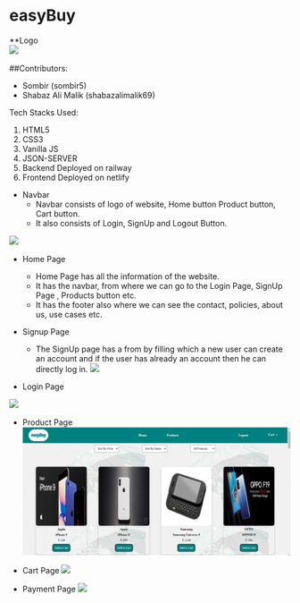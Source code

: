 # easyBuy
**Logo<br/>
 <img src="../images/easyBuy.jpeg" />
 
##Contributors:
* Sombir (sombir5)
* Shabaz Ali Malik (shabazalimalik69)


Tech Stacks Used:
1) HTML5
2) CSS3
3) Vanilla JS
4) JSON-SERVER
5) Backend Deployed on railway
6) Frontend Deployed on netlify

* Navbar
     * Navbar consists of logo of website, Home button Product button, Cart button.
     * It also consists of Login, SignUp and Logout Button.
<img src="../images/navbar.png">

* Home Page
     * Home Page has all the information of the website.
     * It has the navbar, from where we can go to the Login Page, SignUp Page , Products button etc.
     * It has the footer also where we can see the contact, policies, about us, use cases etc.

* Signup Page
     * The SignUp page has a from by filling which a new user can create an account and if the user has already an account then he can directly log in.
      <img src="../images/signup.png" >

* Login Page
 <img src="../images/login.png" >

* Product Page
  <img src="./images/product.png" />

* Cart Page
  <img src="../images/cart.png" />

* Payment Page
  <img src="../images/payment.png" />

    
